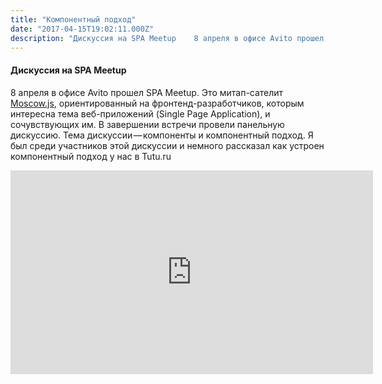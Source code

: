 ```yaml
---
title: "Компонентный подход"
date: "2017-04-15T19:02:11.000Z"
description: "Дискуссия на SPA Meetup    8 апреля в офисе Avito прошел SPA Meetup. Это митап-сателит Moscow.js [http://moscowjs.ru/], ориентир"
---
```


<h4>Дискуссия на SPA Meetup</h4>

<p>8 апреля в офисе Avito прошел SPA Meetup. Это митап-сателит <a href="http://moscowjs.ru/" target="_blank" rel="noopener noreferrer">Moscow.js</a>, ориентированный на фронтенд-разработчиков, которым интересна тема веб-приложений (Single Page Application), и сочувствующих им. В завершении встречи провели панельную дискуссию. Тема дискуссии — компоненты и компонентный подход. Я был среди участников этой дискуссии и немного рассказал как устроен компонентный подход у нас в Tutu.ru</p>
<p><iframe title="Дискуссия - Организация системы компонент" width="580" height="326" src="https://www.youtube.com/embed/h23HbKaUbaU?feature=oembed" frameborder="0" allow="accelerometer; autoplay; encrypted-media; gyroscope; picture-in-picture" allowfullscreen></iframe></p>


